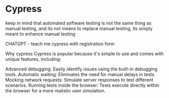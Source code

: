 # Cypress

keep in mind that automated software testing is not the same thing as manual testing, and its not means to replace manual testing, its simply meant to enhance manual testing  


 CHATGPT - teach me cypress with registration form 


 Why cypress
 Cypress is popular because it's simple to use and comes with unique features, including:

Advanced debugging: Easily identify issues using the built-in debugging tools.
Automatic waiting: Eliminates the need for manual delays in tests.
Mocking network requests: Simulate server responses to test different scenarios.
Running tests inside the browser: Tests execute directly within the browser for a more realistic user simulation.
